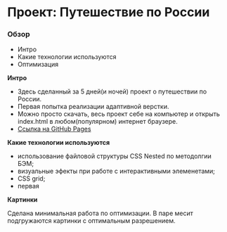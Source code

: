 # Проект: Путешествие по России

### Обзор
* Интро
* Какие технологии используются
* Оптимизация


**Интро**

* Здесь сделанный за 5 дней(и ночей) проект о путешествии по России.
* Первая попытка реализации адаптивной верстки.
* Можно просто скачать, весь проект себе на компьютер и открыть index.html в любом(популярном) интернет браузере.
* [Ссылка на GitHub Pages](https://chepash.github.io/russian-travel/)


**Какие технологии используются**

* использование файловой структуры CSS Nested по методолгии БЭМ;
* визуальные эфекты при работе с интерактивными элеменетами;
* CSS grid;
* первая

**Картинки**

Сделана минимальная работа по оптимизации. В паре месит подгружаются картинки с оптимальным разрешением.

